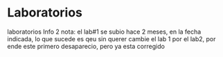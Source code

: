 # Laboratorios
laboratorios Info 2
nota: el lab#1 se subio hace 2 meses, en la fecha indicada, lo que sucede es qeu sin querer cambie el lab 1 por el lab2, por ende este primero desaparecio, pero ya esta corregido
